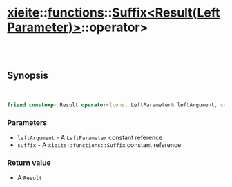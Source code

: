 # [xieite](../../xieite.md)::[functions](../../functions.md)::[Suffix<Result(LeftParameter)>](../Suffix.md)::operator>

<br/><br/>

## Synopsis

<br/>

```cpp
friend constexpr Result operator<(const LeftParameter& leftArgument, const xieite::functions::Suffix<Result(Parameter)>& suffix);
```
### Parameters
- `leftArgument` - A `LeftParameter` constant reference
- `suffix` - A `xieite::functions::Suffix` constant reference
### Return value
- A `Result`
